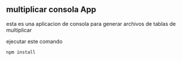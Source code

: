 

## multiplicar consola App

esta es una aplicacion de consola para generar archivos 
de tablas de multiplicar

ejecutar este comando

```
npm install
```